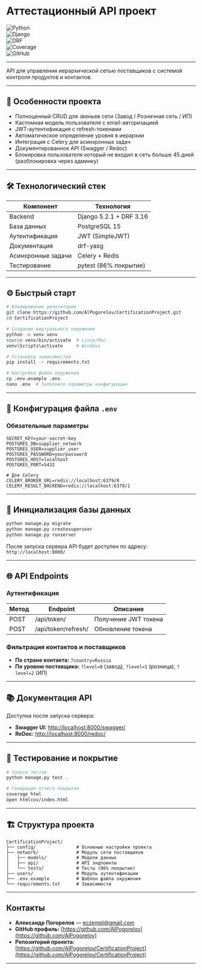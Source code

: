 # Аттестационный API проект

![Python](https://img.shields.io/badge/Python-3.12-blue)  
![Django](https://img.shields.io/badge/Django-5.2.1-brightgreen)  
![DRF](https://img.shields.io/badge/DRF-3.16-red)  
![Coverage](https://img.shields.io/badge/Coverage-86%25-green)  
![GitHub](https://img.shields.io/badge/Repo-GitHub-black)  

---

API для управления иерархической сетью поставщиков с системой контроля продуктов и контактов.

---

## 🌟 Особенности проекта

- Полноценный CRUD для звеньев сети (Завод / Розничная сеть / ИП)
- Кастомная модель пользователя с email-авторизацией
- JWT-аутентификация с refresh-токенами
- Автоматическое определение уровня в иерархии
- Интеграция с Celery для асинхронных задач
- Документированное API (Swagger / Redoc)
- Блокировка пользователя который не входил в сеть больше 45 дней (разблокировка через админку)

---

## 🛠 Технологический стек

| Компонент             | Технология                          |
|-----------------------|-------------------------------------|
| Backend               | Django 5.2.1 + DRF 3.16            |
| База данных           | PostgreSQL 15                     |
| Аутентификация        | JWT (SimpleJWT)                     |
| Документация          | drf-yasg                          |
| Асинхронные задачи    | Celery + Redis                     |
| Тестирование         | pytest (86% покрытие)               |

---

## ⚙️ Быстрый старт

```bash
# Клонирование репозитория
git clone https://github.com/AlPogorelov/CertificationProject.git
cd CertificationProject

# Создание виртуального окружения
python -m venv venv
source venv/bin/activate  # Linux/Mac
venv\Scripts\activate     # Windows

# Установка зависимостей
pip install -r requirements.txt

# Настройка файла окружения
cp .env.example .env
nano .env  # Заполните параметры конфигурации
```

---

## 📝 Конфигурация файла `.env`

### Обязательные параметры

```
SECRET_KEY=your-secret-key
POSTGRES_DB=supplier_network
POSTGRES_USER=supplier_user
POSTGRES_PASSWORD=yourpassword
POSTGRES_HOST=localhost
POSTGRES_PORT=5432

# Для Celery
CELERY_BROKER_URL=redis://localhost:6379/0
CELERY_RESULT_BACKEND=redis://localhost:6379/1
```

---

## 🚀 Инициализация базы данных

```bash
python manage.py migrate
python manage.py createsuperuser
python manage.py runserver
```

После запуска сервера API будет доступен по адресу: `http://localhost:8000/`

---

## 🌐 API Endpoints

### Аутентификация

| Метод | Endpoint                      | Описание                                |
|---------|------------------------------|-----------------------------------------|
| POST    | /api/token/                   | Получение JWT токена                    |
| POST    | /api/token/refresh/           | Обновление токена                      |

### Фильтрация контактов и поставщиков

- **По стране контакта:** `?country=Russia`
- **По уровню поставщика:** `?level=0` (завод), `?level=1` (розница), `?level=2` (ИП)

---

## 📚 Документация API

Доступна после запуска сервера:

- **Swagger UI:** [http://localhost:8000/swagger/](http://localhost:8000/swagger/)
- **ReDoc:** [http://localhost:8000/redoc/](http://localhost:8000/redoc/)

---

## 🧪 Тестирование и покрытие

```bash
# Запуск тестов
python manage.py test .

# Генерация отчета покрытия
coverage html
open htmlcov/index.html
```

---

## 🏗 Структура проекта

```
CertificationProject/
├── config/               # Основные настройки проекта
├── network/              # Модуль сети поставщиков
│   ├── models/           # Модели данных
│   ├── api/              # API эндпоинты
│   └── tests/            # Тесты (86% покрытие)
├── users/                # Модуль аутентификации
├── .env.example          # Шаблон файла окружения
└── requirements.txt      # Зависимости
```

---

## Контакты

- **Александр Погорелов** — [eczempl@gmail.com](mailto:eczempl@gmail.com)  
- **GitHub профиль:** [https://github.com/AlPogorelov](https://github.com/AlPogorelov)  
- **Репозиторий проекта:** [https://github.com/AlPogorelov/CertificationProject](https://github.com/AlPogorelov/CertificationProject)

---
